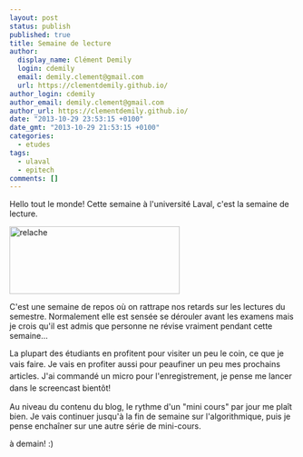 ```yaml
---
layout: post
status: publish
published: true
title: Semaine de lecture
author:
  display_name: Clément Demily
  login: cdemily
  email: demily.clement@gmail.com
  url: https://clementdemily.github.io/
author_login: cdemily
author_email: demily.clement@gmail.com
author_url: https://clementdemily.github.io/
date: "2013-10-29 23:53:15 +0100"
date_gmt: "2013-10-29 21:53:15 +0100"
categories:
  - etudes
tags:
  - ulaval
  - epitech
comments: []
---
```


Hello tout le monde! Cette semaine à l'université Laval, c'est la semaine de lecture.

<img class="aligncenter size-medium wp-image-332" alt="relache" src="{{ site.base_url }}/img/2013/10/relache-628x250-300x119.jpg" width="300" height="119" />

C'est une semaine de repos où on rattrape nos retards sur les lectures du semestre. Normalement elle est sensée se dérouler avant les examens mais je crois qu'il est admis que personne ne révise vraiment pendant cette semaine...

La plupart des étudiants en profitent pour visiter un peu le coin, ce que je vais faire. <span style="line-height: 1.5;">Je vais en profiter aussi pour peaufiner un peu mes prochains articles. J'ai commandé un micro pour l'enregistrement, je pense me lancer dans le screencast bientôt!</span>

Au niveau du contenu du blog, le rythme d'un "mini cours" par jour me plaît bien. Je vais continuer jusqu'à la fin de semaine sur l'algorithmique, puis je pense enchaîner sur une autre série de mini-cours.

à demain! :)
